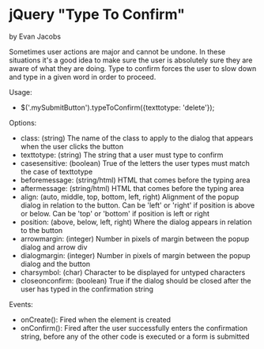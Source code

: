 jQuery "Type To Confirm"
=============
by Evan Jacobs

Sometimes user actions are major and cannot be undone. In these situations it's a good idea to make sure the user is
absolutely sure they are aware of what they are doing. Type to confirm forces the user to slow down and type in a given
word in order to proceed.

Usage:
* $('.mySubmitButton').typeToConfirm({texttotype: 'delete'});

Options:
* class: (string) The name of the class to apply to the dialog that appears when the user clicks the button
* texttotype: (string) The string that a user must type to confirm
* casesensitive: (boolean) True of the letters the user types must match the case of texttotype
* beforemessage: (string/html) HTML that comes before the typing area
* aftermessage: (string/html) HTML that comes before the typing area
* align: (auto, middle, top, bottom, left, right) Alignment of the popup dialog in relation to the button. Can be 'left' or 'right' if position is above or below. Can be 'top' or 'bottom' if position is left or right
* position: (above, below, left, right) Where the dialog appears in relation to the button
* arrowmargin: (integer) Number in pixels of margin between the popup dialog and arrow div
* dialogmargin: (integer) Number in pixels of margin between the popup dialog and the button
* charsymbol: (char) Character to be displayed for untyped characters
* closeonconfirm: (boolean) True if the dialog should be closed after the user has typed in the confirmation string


Events:
* onCreate(): Fired when the element is created
* onConfirm(): Fired after the user successfully enters the confirmation string, before any of the other code is executed or a form is submitted